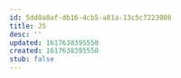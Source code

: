 ```yaml
---
id: 5dd0a8af-db16-4cb5-a81a-13c5c7223086
title: JS
desc: ''
updated: 1617638395550
created: 1617638395550
stub: false
---
```


